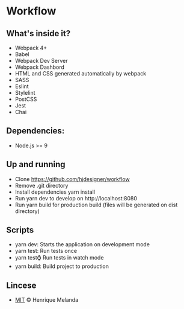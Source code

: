 # Workflow

## What's inside it?

 - Webpack 4+
 - Babel
 - Webpack Dev Server
 - Webpack Dashbord
 - HTML and CSS generated automatically by webpack
 - SASS
 - Eslint
 - Stylelint
 - PostCSS
 - Jest
 - Chai

## Dependencies:
 - Node.js >= 9

## Up and running
 - Clone https://github.com/hjdesigner/workflow
 - Remove .git directory
 - Install dependencies yarn install
 - Run yarn dev to develop on http://localhost:8080
 - Run yarn build for production build (files will be generated on dist directory)

## Scripts 
 - yarn dev: Starts the application on development mode
 - yarn test: Run tests once
 - yarn test:watch: Run tests in watch mode
 - yarn build: Build project to production

## Lincese
 - [MIT](https://github.com/hjdesigner/licenses/blob/master/MIT-LICENSE.md) &copy; Henrique Melanda
